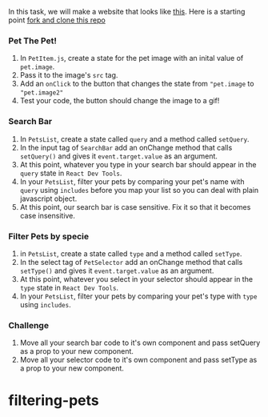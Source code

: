 In this task, we will make a website that looks like [this](https://furends.netlify.app "this").
Here is a starting point [fork and clone this repo](https://github.com/JoinCODED/TASK-Fur-ends)

### Pet The Pet!

1. In `PetItem.js`, create a state for the pet image with an inital value of `pet.image`.
2. Pass it to the image's `src` tag.
3. Add an `onClick` to the button that changes the state from `"pet.image` to `"pet.image2"`
4. Test your code, the button should change the image to a gif!

### Search Bar

1. In `PetsList`, create a state called `query` and a method called `setQuery`.
2. In the input tag of `SearchBar` add an onChange method that calls `setQuery()` and gives it `event.target.value` as an argument.
3. At this point, whatever you type in your search bar should appear in the `query` state in `React Dev Tools`.
4. In your `PetsList`, filter your pets by comparing your pet's name with `query` using `includes` before you map your list so you can deal with plain javascript object.
5. At this point, our search bar is case sensitive. Fix it so that it becomes case insensitive.

### Filter Pets by specie

1. in `PetsList`, create a state called `type` and a method called `setType`.
2. In the select tag of `PetSelector` add an onChange method that calls `setType()` and gives it `event.target.value` as an argument.
3. At this point, whatever you select in your selector should appear in the `type` state in `React Dev Tools`.
4. In your `PetsList`, filter your pets by comparing your pet's type with `type` using `includes`.

### Challenge

1. Move all your search bar code to it's own component and pass setQuery as a prop to your new component.
2. Move all your selector code to it's own component and pass setType as a prop to your new component.
# filtering-pets
